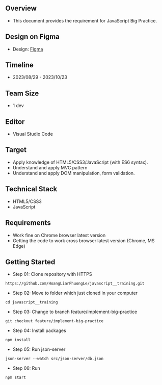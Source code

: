 ## Overview

- This document provides the requirement for JavaScript Big Practice.

## Design on Figma

- Design: [Figma](https://www.figma.com/file/rWaB9NYbnYYDnSeJ1ePXz3/Practice-Javascript-Design?node-id=10%3A132&mode=dev)

## Timeline

- 2023/08/29 - 2023/10/23

## Team Size

- 1 dev

## Editor

- Visual Studio Code

## Target

- Apply knowledge of HTML5/CSS3/JavaScript (with ES6 syntax).
- Understand and apply MVC pattern
- Understand and apply DOM manipulation, form validation.

## Technical Stack

- HTML5/CSS3
- JavaScript

## Requirements

- Work fine on Chrome browser latest version
- Getting the code to work cross browser latest version (Chrome, MS Edge)

## Getting Started

- Step 01: Clone repository with HTTPS

```
https://github.com/HoangLiarPhuongLe/javascript__training.git
```

- Step 02: Move to folder which just cloned in your computer

```
cd javascript__training
```

- Step 03: Change to branch feature/implement-big-practice

```
git checkout feature/implement-big-practice
```

- Step 04: Install packages

```
npm install
```

- Step 05: Run json-server

```
json-server --watch src/json-server/db.json
```

- Step 06: Run

```
npm start
```
